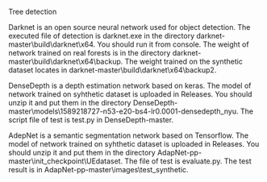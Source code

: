 
Tree detection

Darknet is an open source neural network used for object detection. The executed file of detection is darknet.exe in the directory 
darknet-master\build\darknet\x64. You should run it from console. The weight of network trained on real forests is in the directory 
darknet-master\build\darknet\x64\backup. The weight trained on the synthetic dataset locates in darknet-master\build\darknet\x64\backup2.

DenseDepth is a depth estimation network based on keras. The model of network trained on syhthetic dataset is uploaded in Releases. You
should unzip it and put them in the directory DenseDepth-master\models\1589218727-n53-e20-bs4-lr0.0001-densedepth_nyu.
The script file of test is test.py in DenseDepth-master.

AdepNet is a semantic segmentation network based on Tensorflow. The model of network trained on syhthetic dataset is uploaded in Releases.
You should unzip it and put them in the directory AdapNet-pp-master\init_checkpoint\UEdataset. The file of test is evaluate.py. 
The test result is in AdapNet-pp-master\images\test_synthetic.

